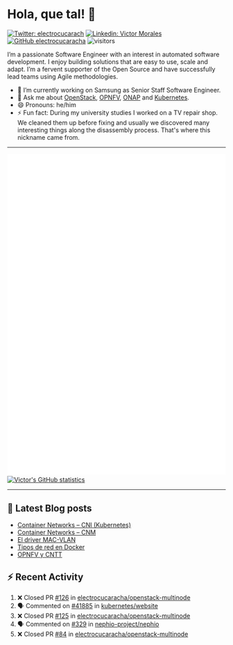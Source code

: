 # Hola, que tal! 👋

[![Twitter: electrocucarach](https://img.shields.io/twitter/follow/electrocucarach?style=social)](https://twitter.com/electrocucarach)
[![Linkedin: Victor Morales](https://img.shields.io/badge/-VictorMorales-blue?style=flat-square&logo=Linkedin&logoColor=white&link=https://www.linkedin.com/in/electrocucaracha/)](https://www.linkedin.com/in/electrocucaracha/)
[![GitHub electrocucaracha](https://img.shields.io/github/followers/electrocucaracha?label=follow&style=social)](https://github.com/electrocucaracha)
![visitors](https://visitor-badge.glitch.me/badge?page_id=electrocucaracha.electrocucaracha)

I’m a passionate Software Engineer with an interest in automated
software development. I enjoy building solutions that are easy to use,
scale and adapt. I’m a fervent supporter of the Open Source and have
successfully lead teams using Agile methodologies.

- 🔭 I’m currently working on Samsung as Senior Staff Software
Engineer.
- 💬 Ask me about [OpenStack](https://www.openstack.org/),
[OPNFV](https://www.opnfv.org/), [ONAP](https://www.onap.org/) and
[Kubernetes](https://kubernetes.io/).
- 😄 Pronouns: he/him
- ⚡ Fun fact: During my university studies I worked on a TV repair
shop. We cleaned them up before fixing and usually we discovered many
interesting things along the disassembly process. That's where this
nickname came from.

---

![Metrics](https://github.com/electrocucaracha/electrocucaracha/blob/master/github-metrics.svg)
[![Victor's GitHub statistics](https://github-readme-stats.vercel.app/api?username=electrocucaracha)](https://github.com/anuraghazra/github-readme-stats#github-stats-card)

---

## 📘 Latest Blog posts

<!-- BLOG-POST-LIST:START -->
- [Container Networks – CNI &lpar;Kubernetes&rpar;](https://electrocucaracha.com/2021/07/05/container-networks-cni/)
- [Container Networks – CNM](https://electrocucaracha.com/2020/08/28/container-network-model/)
- [El driver MAC-VLAN](https://electrocucaracha.com/2020/07/01/el-driver-mac-vlan/)
- [Tipos de red en Docker](https://electrocucaracha.com/2020/06/13/tipos-de-red-en-docker/)
- [OPNFV y CNTT](https://electrocucaracha.com/2020/05/29/opnfv-y-cntt/)
<!-- BLOG-POST-LIST:END -->

## :zap: Recent Activity

<!--START_SECTION:activity-->
1. ❌ Closed PR [#126](https://github.com/electrocucaracha/openstack-multinode/pull/126) in [electrocucaracha/openstack-multinode](https://github.com/electrocucaracha/openstack-multinode)
2. 🗣 Commented on [#41885](https://github.com/kubernetes/website/pull/41885#issuecomment-1642580218) in [kubernetes/website](https://github.com/kubernetes/website)
3. ❌ Closed PR [#125](https://github.com/electrocucaracha/openstack-multinode/pull/125) in [electrocucaracha/openstack-multinode](https://github.com/electrocucaracha/openstack-multinode)
4. 🗣 Commented on [#329](https://github.com/nephio-project/nephio/pull/329#issuecomment-1640976968) in [nephio-project/nephio](https://github.com/nephio-project/nephio)
5. ❌ Closed PR [#84](https://github.com/electrocucaracha/openstack-multinode/pull/84) in [electrocucaracha/openstack-multinode](https://github.com/electrocucaracha/openstack-multinode)
<!--END_SECTION:activity-->

